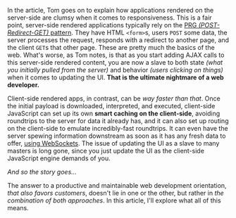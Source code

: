 In the article, Tom goes on to explain how applications rendered on the server-side are clumsy when it comes to responsiveness. This is a fair point, server-side rendered applications typically rely on the [PRG _(POST-Redirect-GET)_ pattern][1]. They have HTML `<form>`s, users `POST` some data, the server processes the request, responds with a redirect to another page, and the client `GET`s that other page. These are pretty much the basics of the web. What's worse, as Tom notes, is that as you start adding AJAX calls to this server-side rendered content, you are now a slave to both state _(what you initially pulled from the server)_ and behavior _(users clicking on things)_ when it comes to updating the UI. **That is the ultimate nightmare of a web developer.**

Client-side rendered apps, in contrast, can be _way faster than that_. Once the initial payload is downloaded, interpreted, and executed, client-side JavaScript can set up its own **smart caching on the client-side**, avoiding roundtrips to the server for data it already has, and it can also set up routing on the client-side to emulate incredibly-fast roundtrips. It can even have the server spewing information downstream as soon as it has any fresh data to offer, [using WebSockets][2]. The issue of updating the UI as a slave to many masters is long gone, since you just update the UI as the client-side JavaScript engine demands of you.

_And so the story goes..._

The answer to a productive and maintainable web development orientation, _that also favors customers_, doesn't lie in one or the other, but rather in _the combination of both approaches_. In this article, I'll explore what all of this means.

[1]: http://stackoverflow.com/questions/tagged/post-redirect-get
[2]: http://socket.io/
